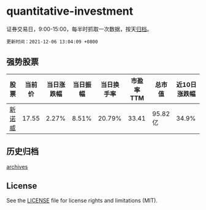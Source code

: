 # quantitative-investment

证券交易日，9:00-15:00，每半时抓取一次数据，按天[归档](archives)。

`更新时间：2021-12-06 13:04:09 +0800`

## 强势股票

|股票|当前价|当日涨跌幅|当日振幅|当日换手率|市盈率TTM|总市值|近10日涨跌幅|
|----|----|----|----|----|----|----|----|
|[新诺威](https://xueqiu.com/S/SZ300765)|17.55|2.27%|8.51%|20.79%|33.41|95.82亿|34.9%|

## 历史归档

[archives](archives)

## License

See the [LICENSE](LICENSE) file for license rights and limitations (MIT).